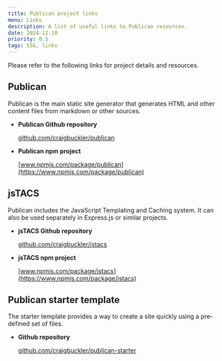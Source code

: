 ```yaml
---
title: Publican project links
menu: Links
description: A list of useful links to Publican resources.
date: 2024-12-10
priority: 0.5
tags: SSG, links
---
```


Please refer to the following links for project details and resources.

## Publican

Publican is the main static site generator that generates HTML and other content files from markdown or other sources.

* **Publican Github repository**

  [github.com/craigbuckler/publican](https://github.com/craigbuckler/publican)

* **Publican npm project**

  [www.npmjs.com/package/publican](https://www.npmjs.com/package/publican)


## jsTACS

Publican includes the JavaScript Templating and Caching system. It can also be used separately in Express.js or similar projects.

* **jsTACS Github repository**

  [github.com/craigbuckler/jstacs](https://github.com/craigbuckler/jstacs)

* **jsTACS npm project**

  [www.npmjs.com/package/jstacs](https://www.npmjs.com/package/jstacs)


## Publican starter template

The starter template provides a way to create a site quickly using a pre-defined set of files.

* **Github repository**

  [github.com/craigbuckler/publican-starter](https://github.com/craigbuckler/publican-starter)
